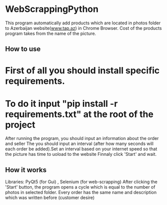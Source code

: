 # WebScrappingPython

This program  automatically add products which are located in photos folder to Azerbaijan website(www.tap.az) in Chrome Browser.
Cost of the products program takes from the name of the picture.


## How to use
# First of all you should install specific requirements.
# To do it input "pip install -r requirements.txt" at the root of the project

After running the program,  you should input an information about the order and seller
The you should input an interval (after how many seconds will each order be added).Set an interval based on your internet speed so that the picture has time to uoload to the website
Finnaly click 'Start' and wait.


## How it works 
Libraries: PyQt5 (for Gui) , Selenium (for web-scrapping)
After clicking the 'Start' button, the program opens a cycle which is equal to the number of photos in selected folder.
Every order has the same name and description which was written before (customer desire)
